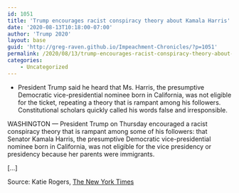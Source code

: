 ```yaml
---
id: 1051
title: 'Trump encourages racist conspiracy theory about Kamala Harris'
date: '2020-08-13T10:18:00-07:00'
author: 'Trump 2020'
layout: base
guid: 'http://greg-raven.github.io/Impeachment-Chronicles/?p=1051'
permalink: /2020/08/13/trump-encourages-racist-conspiracy-theory-about-kamala-harris/
categories:
    - Uncategorized
---
```


- President Trump said he heard that Ms. Harris, the presumptive Democratic vice-presidential nominee born in California, was not eligible for the ticket, repeating a theory that is rampant among his followers. Constitutional scholars quickly called his words false and irresponsible.

WASHINGTON — President Trump on Thursday encouraged a racist conspiracy theory that is rampant among some of his followers: that Senator Kamala Harris, the presumptive Democratic vice-presidential nominee born in California, was not eligible for the vice presidency or presidency because her parents were immigrants.

\[…\]

Source: Katie Rogers, [The New York Times](https://www.nytimes.com/2020/08/13/us/politics/trump-kamala-harris.html)